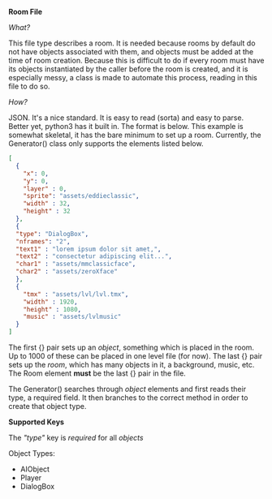 **Room File**

*What?*

This file type describes a room.  It is needed because rooms by default do not have objects associated with them, and objects must be added at the time of room creation.
Because this is difficult to do if every room must have its objects instantiated by the caller before the room is created, and it is especially messy, a class is made to
automate this process, reading in this file to do so.

*How?*

JSON.  It's a nice standard.  It is easy to read (sorta) and easy to parse.  Better yet, python3 has it built in.
The format is below.  This example is somewhat skeletal, it has the bare minimum to set up a room.
Currently, the Generator() class only supports the elements listed below.
```json
[
  {
    "x": 0,
    "y": 0,
    "layer" : 0,
    "sprite": "assets/eddieclassic",
    "width" : 32,
    "height" : 32
  },
  {
  "type": "DialogBox",
  "nframes": "2",
  "text1" : "lorem ipsum dolor sit amet,",
  "text2" : "consectetur adipiscing elit...",
  "char1" : "assets/mmclassicface",
  "char2" : "assets/zeroXface"
  },
  {
    "tmx" : "assets/lvl/lvl.tmx",
    "width" : 1920,
    "height" : 1080,
    "music" : "assets/lvlmusic"
  }
]
```
The first {} pair sets up an _object_, something which is placed in the room.  Up to 1000 of these can be placed in one level file (for now).
The last {} pair sets up the _room_, which has many objects in it, a background, music, etc. The Room element **must** be the last {} pair in the file.

The Generator() searches through _object_ elements and first reads their type, a required field.  It then branches to the correct method in order to create that object type.

**Supported Keys**

The _"type"_ key is _required_ for all _objects_

Object Types:
- AIObject
- Player
- DialogBox
